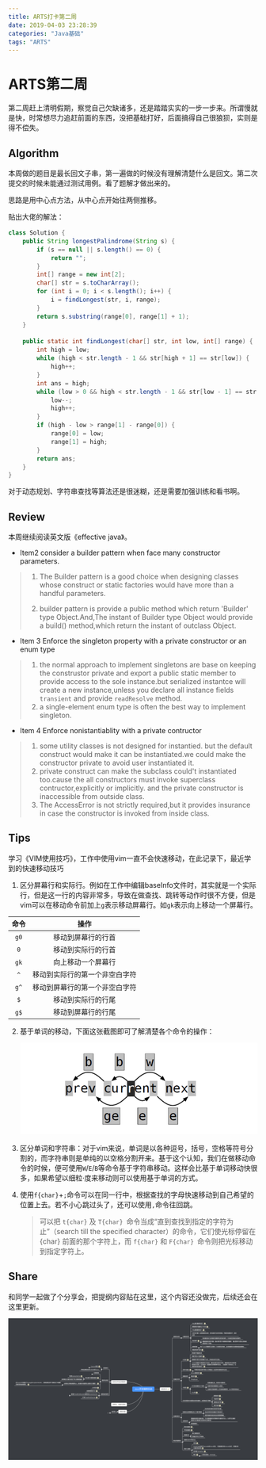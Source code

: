 ```yaml
---
title: ARTS打卡第二周
date: 2019-04-03 23:28:39
categories: "Java基础"
tags: "ARTS"
---
```


# ARTS第二周

第二周赶上清明假期，察觉自己欠缺诸多，还是踏踏实实的一步一步来。所谓慢就是快，时常想尽力追赶前面的东西，没把基础打好，后面搞得自己很狼狈，实则是得不偿失。

<!--more-->

## Algorithm

本周做的题目是最长回文子串，第一遍做的时候没有理解清楚什么是回文。第二次提交的时候未能通过测试用例。看了题解才做出来的。

思路是用中心点方法，从中心点开始往两侧推移。

贴出大佬的解法：

```java
class Solution {
    public String longestPalindrome(String s) {
        if (s == null || s.length() == 0) {
            return "";
        }
        int[] range = new int[2];
        char[] str = s.toCharArray();
        for (int i = 0; i < s.length(); i++) {
            i = findLongest(str, i, range);
        }
        return s.substring(range[0], range[1] + 1);
    }
    
    public static int findLongest(char[] str, int low, int[] range) {
        int high = low;
        while (high < str.length - 1 && str[high + 1] == str[low]) {
            high++;
        }
        int ans = high;
        while (low > 0 && high < str.length - 1 && str[low - 1] == str[high + 1]) {
            low--;
            high++;
        }
        if (high - low > range[1] - range[0]) {
            range[0] = low;
            range[1] = high;
        }
        return ans;
    }
}
```

对于动态规划、字符串查找等算法还是很迷糊，还是需要加强训练和看书啊。

## Review

本周继续阅读英文版《effective java》。

- Item2 consider a builder pattern when face many constructor parameters.

> 1. The Builder pattern is a good choice when designing classes whose construct or static factories would have more than a handful parameters.
>
> 2. builder pattern is provide a public method which return 'Builder' type Object.And,The instant of Builder type Object would provide a build() method,which return the instant of outclass Object.

- Item 3 Enforce the singleton property with a private constructor or an enum type

> 1. the normal approach to implement singletons are base on keeping the construstor private and export a public static member to provide access to the sole instance.but serialized instantce will create a new instance,unless you declare all instance fields `transient` and provide `readResolve` method.
> 2. a single-element enum type is often the best way to implement singleton.

- Item 4 Enforce nonistantiablity with a private contructor

> 1. some utility classes is not designed for instantied. but the default construct would make it can be instantiated.we could make the constructor private to avoid user instantiated it.
> 2. private construct can make the subclass could't instantiated too.cause the all constructors must invoke superclass contructor,explicitly or implicitly. and the private constructor is inaccessible from outside class.
> 3. The AccessError is not strictly required,but it provides insurance in case the constructor is invoked from inside class.

## Tips

学习《VIM使用技巧》，工作中使用vim一直不会快速移动，在此记录下，最近学到的快速移动技巧

1. 区分屏幕行和实际行。例如在工作中编辑baseInfo文件时，其实就是一个实际行，但是这一行的内容非常多，导致在做查找、跳转等动作时很不方便，但是vim可以在移动命令前加上`g`表示移动屏幕行。如`gk`表示向上移动一个屏幕行。

| 命令 |              操作              |
| :--: | :----------------------------: |
| `g0` |       移动到屏幕行的行首       |
| `0`  |       移动到实际行的行首       |
| `gk` |       向上移动一个屏幕行       |
| `^`  | 移动到实际行的第一个非空白字符 |
| `g^` | 移动到屏幕行的第一个非空白字符 |
| `$`  |       移动到实际行的行尾       |
| `g$` |       移动到屏幕行的行尾       |

2. 基于单词的移动，下面这张截图即可了解清楚各个命令的操作：

   ![](ARTS-2\moveBaseWord.png)

    

3. 区分单词和字符串：对于vim来说，单词是以各种逗号，括号，空格等符号分割的，而字符串则是单纯的以空格分割开来。基于这个认知，我们在做移动命令的时候，便可使用`W`/`E`/`B`等命令基于字符串移动。这样会比基于单词移动快很多，如果希望以细粒·度来移动则可以使用基于单词的方式。

4. 使用`f{char}`+`;`命令可以在同一行中，根据查找的字母快速移动到自己希望的位置上去。若不小心跳过头了，还可以使用`,`命令往回跳。

   > 可以把 `t{char}` 及 `T{char} `命令当成“直到查找到指定的字符为止”（search till 
   > the specified character）的命令，它们使光标停留在 {char} 前面的那个字符上，而
   > `f{char}` 和 `F{char} `命令则把光标移动到指定字符上。



## Share

和同学一起做了个分享会，把提纲内容贴在这里，这个内容还没做完，后续还会在这里更新。

![](ARTS-2\Java-concurrency-in-practice.png)



